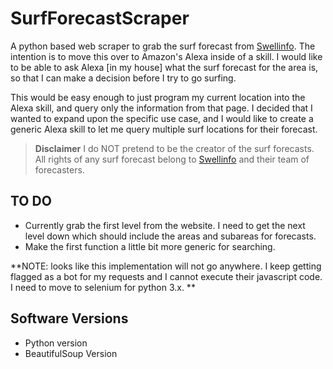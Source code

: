 # SurfForecastScraper

A python based web scraper to grab the surf forecast from [Swellinfo](https://www.swellinfo.com).
The intention is to move this over to Amazon's Alexa inside of a skill. I would like 
to be able to ask Alexa [in my house] what the surf forecast for the area is, so that 
I can make a decision before I try to go surfing. 

This would be easy enough to just program my current location into the Alexa skill, and
query only the information from that page. I decided that I wanted to expand upon the 
specific use case, and I would like to create a generic Alexa skill to let me query
multiple surf locations for their forecast. 

> **Disclaimer** I do NOT pretend to be the creator of the surf forecasts. All rights of any surf forecast belong to [Swellinfo](https://www.swellinfo.com) and their team of forecasters.


## TO DO ##
- Currently grab the first level from the website. I need to get the next level down which should include the areas and subareas for forecasts. 
- Make the first function a little bit more generic for searching.

**NOTE: looks like this implementation will not go anywhere. I keep getting flagged as a bot for my requests and I cannot execute their javascript code. I need to move to selenium for python 3.x. **


## Software Versions ##
- Python version
- BeautifulSoup Version
